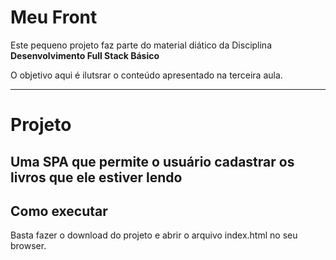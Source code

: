 # Meu Front

Este pequeno projeto faz parte do material diático da Disciplina **Desenvolvimento Full Stack Básico** 

O objetivo aqui é ilutsrar o conteúdo apresentado na terceira aula.

---
# Projeto
Uma SPA que permite o usuário cadastrar os livros que ele estiver lendo
---
## Como executar

Basta fazer o download do projeto e abrir o arquivo index.html no seu browser.
